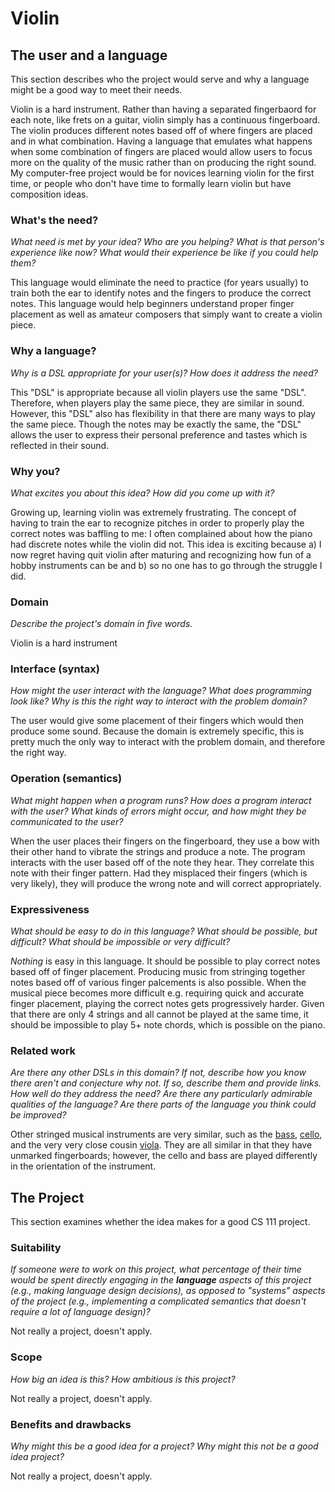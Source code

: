 # Violin

## The user and a language
This section describes who the project would serve and why a language might be a
good way to meet their needs.

Violin is a hard instrument. Rather than having a separated fingerbaord for each note, like frets on a guitar, violin simply has a continuous fingerboard. The violin produces different notes based off of where fingers are placed and in what combination. Having a language that emulates what happens when some combination of fingers are placed would allow users to focus more on the quality of the music rather than on producing the right sound. My computer-free project would be for novices learning violin for the first time, or people who don't have time to formally learn violin but have composition ideas. 

### What's the need?
_What need is met by your idea? Who are you helping? What is that person's
experience like now? What would their experience be like if you could help 
them?_

This language would eliminate the need to practice (for years usually) to train both the ear to identify notes and the fingers to produce the correct notes. This language would help beginners understand proper finger placement as well as amateur composers that simply want to create a violin piece. 

### Why a language?
_Why is a DSL appropriate for your user(s)? How does it address the need?_

This "DSL" is appropriate because all violin players use the same "DSL". Therefore, when players play the same piece, they are similar in sound. However, this "DSL" also has flexibility in that there are many ways to play the same piece. Though the notes may be exactly the same, the "DSL" allows the user to express their personal preference and tastes which is reflected in their sound.

### Why you?
_What excites you about this idea? How did you come up with it?_

Growing up, learning violin was extremely frustrating. The concept of having to train the ear to recognize pitches in order to properly play the correct notes was baffling to me: I often complained about how the piano had discrete notes while the violin did not. This idea is exciting because a) I now regret having quit violin after maturing and recognizing how fun of a hobby instruments can be and b) so no one has to go through the struggle I did.

### Domain
_Describe the project's domain in five words._

Violin is a hard instrument

### Interface (syntax)
_How might the user interact with the language? What does programming look 
like? Why is this the right way to interact with the problem domain?_ 

The user would give some placement of their fingers which would then produce some sound. Because the domain is extremely specific, this is pretty much the only way to interact with the problem domain, and therefore the right way.

### Operation (semantics)
_What might happen when a program runs? How does a program interact with the
user? What kinds of errors might occur, and how might they be communicated to
the user?_

When the user places their fingers on the fingerboard, they use a bow with their other hand to vibrate the strings and produce a note. The program interacts with the user based off of the note they hear. They correlate this note with their finger pattern. Had they misplaced their fingers (which is very likely), they will produce the wrong note and will correct appropriately.

### Expressiveness
_What should be easy to do in this language? What should be possible, but
difficult? What should be impossible or very difficult?_

*Nothing* is easy in this language. It should be possible to play correct notes based off of finger placement. Producing music from stringing together notes based off of various finger palcements is also possible. When the musical piece becomes more difficult e.g. requiring quick and accurate finger placement, playing the correct notes gets progressively harder. Given that there are only 4 strings and all cannot be played at the same time, it should be impossible to play 5+ note chords, which is possible on the piano.  


### Related work
_Are there any other DSLs in this domain? If not, describe how you know there
aren't and conjecture why not. If so, describe them and provide links. How well 
do they address the need? Are there any particularly admirable qualities of the
language? Are there parts of the language you think could be improved?_

Other stringed musical instruments are very similar, such as the [bass](https://en.wikipedia.org/wiki/Bass_violin), [cello](https://en.wikipedia.org/wiki/Cello), and the very very close cousin [viola](https://en.wikipedia.org/wiki/Viola). They are all similar in that they have unmarked fingerboards; however, the cello and bass are played differently in the orientation of the instrument. 

## The Project
This section examines whether the idea makes for a good CS 111 project.

### Suitability
_If someone were to work on this project, what percentage of their time would be
spent directly engaging in the **language** aspects of this project (e.g.,
making language design decisions), as opposed to "systems" aspects of the
project (e.g., implementing a complicated semantics that doesn't require a lot
of language design)?_

Not really a project, doesn't apply.

### Scope
_How big an idea is this? How ambitious is this project?_

Not really a project, doesn't apply.

### Benefits and drawbacks
_Why might this be a good idea for a project? Why might this not be a good idea 
project?_

Not really a project, doesn't apply.
